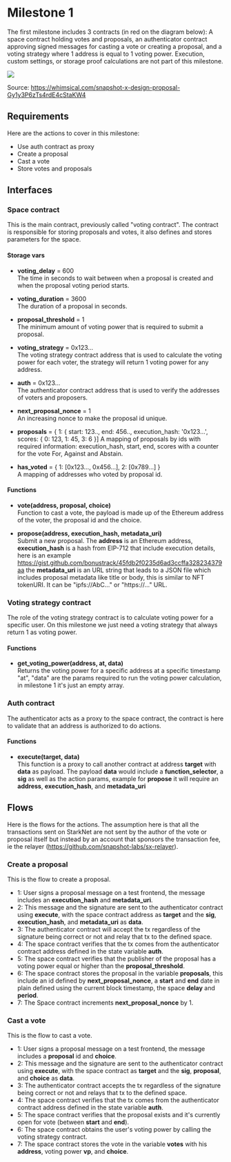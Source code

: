 # Milestone 1

The first milestone includes 3 contracts (in red on the diagram below): A space contract holding votes and proposals, an authenticator contract approving signed messages for casting a vote or creating a proposal, and a voting strategy where 1 address is equal to 1 voting power. Execution, custom settings, or storage proof calculations are not part of this milestone.

![](https://user-images.githubusercontent.com/16245250/155883647-8f853411-bea9-4a73-bd69-2be850d4ffc9.png)

Source: https://whimsical.com/snapshot-x-design-proposal-Gy1y3P6zTs4rdE4cStaKW4

## Requirements

Here are the actions to cover in this milestone:
- Use auth contract as proxy
- Create a proposal
- Cast a vote
- Store votes and proposals

## Interfaces

### Space contract

This is the main contract, previously called "voting contract". The contract is responsible for storing proposals and votes, it also defines and stores parameters for the space.

#### Storage vars

- **voting_delay** = 600   
The time in seconds to wait between when a proposal is created and when the proposal voting period starts. 

- **voting_duration** = 3600   
The duration of a proposal in seconds.

- **proposal_threshold** = 1   
The minimum amount of voting power that is required to submit a proposal.

- **voting_strategy** = 0x123...   
The voting strategy contract address that is used to calculate the voting power for each voter, the strategy will return 1 voting power for any address. 

- **auth** = 0x123...  
The authenticator contract address that is used to verify the addresses of voters and proposers.

- **next_proposal_nonce** = 1  
An increasing nonce to make the proposal id unique.

- **proposals** = { 1: { start: 123.., end: 456.., execution_hash: '0x123...', scores: { 0: 123, 1: 45, 3: 6 }]
A mapping of proposals by ids with required information: execution_hash, start, end, scores with a counter for the vote For, Against and Abstain.

- **has_voted** = { 1: [0x123..., 0x456...], 2: [0x789...] }  
A mapping of addresses who voted by proposal id.

#### Functions

- **vote(address, proposal, choice)**  
Function to cast a vote, the payload is made up of the Ethereum address of the voter, the proposal id and the choice.

- **propose(address, execution_hash, metadata_uri)**   
Submit a new proposal. The **address** is an Ethereum address, **execution_hash** is a hash from EIP-712 that include execution details, here is an example https://gist.github.com/bonustrack/45fdb2f0235d6ad3ccffa328234379aa the **metadata_uri** is an URL string that leads to a JSON file which includes proposal metadata like title or body, this is similar to NFT tokenURI. It can be "ipfs://AbC..." or "https://..." URL.

### Voting strategy contract

The role of the voting strategy contract is to calculate voting power for a specific user. On this milestone we just need a voting strategy that always return 1 as voting power.

#### Functions

- **get_voting_power(address, at, data)**  
Returns the voting power for a specific address at a specific timestamp "at", "data" are the params required to run the voting power calculation, in milestone 1 it's just an empty array.

### Auth contract

The authenticator acts as a proxy to the space contract, the contract is here to validate that an address is authorized to do actions.

#### Functions

- **execute(target, data)**    
This function is a proxy to call another contract at address **target** with **data** as payload. The payload **data** would include a **function_selector**, a **sig** as well as the action params, example for **propose** it will require an **address**, **execution_hash**, and **metadata_uri**


## Flows

Here is the flows for the actions. The assumption here is that all the transactions sent on StarkNet are not sent by the author of the vote or proposal itself but instead by an account that sponsors the transaction fee, ie the relayer (https://github.com/snapshot-labs/sx-relayer).

### Create a proposal

This is the flow to create a proposal.

- 1: User signs a proposal message on a test frontend, the message includes an **execution_hash** and **metadata_uri**.
- 2: This message and the signature are sent to the authenticator contract using **execute**, with the space contract address as **target** and the **sig**, **execution_hash**, and **metadata_uri** as **data**.
- 3: The authenticator contract will accept the tx regardless of the signature being correct or not and relay that tx to the defined space.
- 4: The space contract verifies that the tx comes from the authenticator contract address defined in the state variable **auth**.
- 5: The space contract verifies that the publisher of the proposal has a voting power equal or higher than the **proposal_threshold**.
- 6: The space contract stores the proposal in the variable **proposals**, this include an id defined by **next_proposal_nonce**, a **start** and **end** date in plain defined using the current block timestamp, the space **delay** and **period**.
- 7: The Space contract increments **next_proposal_nonce** by 1. 

### Cast a vote

This is the flow to cast a vote.

- 1: User signs a proposal message on a test frontend, the message includes a **proposal** id and **choice**.
- 2: This message and the signature are sent to the authenticator contract using **execute**, with the space contract as **target** and the **sig**, **proposal**, and **choice** as **data**.
- 3: The authenticator contract accepts the tx regardless of the signature being correct or not and relays that tx to the defined space.
- 4: The space contract verifies that the tx comes from the authenticator contract address defined in the state variable **auth**.
- 5: The space contract verifies that the proposal exists and it's currently open for vote (between **start** and **end**).
- 6: The space contract obtains the user's voting power by calling the voting strategy contract.
- 7: The space contract stores the vote in the variable **votes** with his **address**, voting power **vp**, and **choice**.

